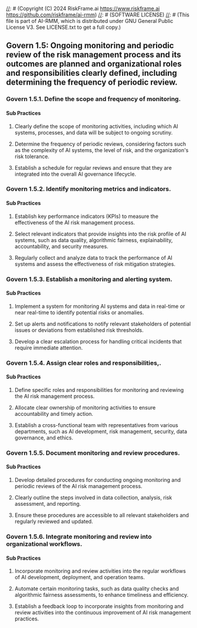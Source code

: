 [//]: # (COPYRIGHT)
[//]: # (RiskFrame.ai - AI Risk Management and Resilience Framework)
[//]: # (Copyright (C) 2024 RiskFrame.ai https://www.riskframe.ai https://github.com/riskframe/ai-rmm)
[//]: # (SOFTWARE LICENSE)
[//]: # (This file is part of AI-RMM, which is distributed under GNU General Public License V3. See LICENSE.txt to get a full copy.)
    
## Govern 1.5: Ongoing monitoring and periodic review of the risk management process and its outcomes are planned and organizational roles and responsibilities clearly defined, including determining the frequency of periodic review.

### Govern 1.5.1. Define the scope and frequency of monitoring.

#### Sub Practices

1. Clearly define the scope of monitoring activities, including which AI systems, processes, and data will be subject to ongoing scrutiny.

2. Determine the frequency of periodic reviews, considering factors such as the complexity of AI systems, the level of risk, and the organization's risk tolerance.

3. Establish a schedule for regular reviews and ensure that they are integrated into the overall AI governance lifecycle.

### Govern 1.5.2. Identify monitoring metrics and indicators.

#### Sub Practices

1. Establish key performance indicators (KPIs) to measure the effectiveness of the AI risk management process.

2. Select relevant indicators that provide insights into the risk profile of AI systems, such as data quality, algorithmic fairness, explainability, accountability, and security measures.

3. Regularly collect and analyze data to track the performance of AI systems and assess the effectiveness of risk mitigation strategies.

### Govern 1.5.3. Establish a monitoring and alerting system.

#### Sub Practices

1. Implement a system for monitoring AI systems and data in real-time or near real-time to identify potential risks or anomalies.

2. Set up alerts and notifications to notify relevant stakeholders of potential issues or deviations from established risk thresholds.

3. Develop a clear escalation process for handling critical incidents that require immediate attention.

### Govern 1.5.4. Assign clear roles and responsibilities,.

#### Sub Practices

1. Define specific roles and responsibilities for monitoring and reviewing the AI risk management process.

2. Allocate clear ownership of monitoring activities to ensure accountability and timely action.

3. Establish a cross-functional team with representatives from various departments, such as AI development, risk management, security, data governance, and ethics.

### Govern 1.5.5. Document monitoring and review procedures.

#### Sub Practices

1. Develop detailed procedures for conducting ongoing monitoring and periodic reviews of the AI risk management process.

2. Clearly outline the steps involved in data collection, analysis, risk assessment, and reporting.

3. Ensure these procedures are accessible to all relevant stakeholders and regularly reviewed and updated.

### Govern 1.5.6. Integrate monitoring and review into organizational workflows.

#### Sub Practices

1. Incorporate monitoring and review activities into the regular workflows of AI development, deployment, and operation teams.

2. Automate certain monitoring tasks, such as data quality checks and algorithmic fairness assessments, to enhance timeliness and efficiency.

3. Establish a feedback loop to incorporate insights from monitoring and review activities into the continuous improvement of AI risk management practices.

